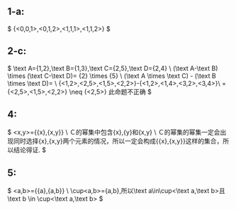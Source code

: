 ## 1-a: 
$
\{<0,0,1>,<0,1,2>,<1,1,1>,<1,1,2>\}
$
## 2-c:
$
\text A=\{1,2\},\text B=\{1,3\},\text C=\{2,5\},\text D=\{2,4\} \\
(\text A-\text B) \times (\text C-\text D)=
\{2\} \times \{5\} \\
(\text A \times \text C) - (\text B \times \text D)= \\
\{<1,2>,<2,5>,<1,5>,<2,2>\}-\{<1,2>,<1,4>,<3,2>,<3,4>\}\\
=\{<2,5>,<1,5>,<2,2>\} \neq \{<2,5>\}
此命题不正确
$

## 4:
$
<x,y>=\{\{x\},\{x,y\}\} \\
Ｃ的幂集中包含\{x\},\{y\}和\{x,y\} \\
Ｃ的幂集的幂集一定会出现同时选择\{x\},\{x,y\}两个元素的情况，所以一定会构成\{\{x\},\{x,y\}\}这样的集合，所以结论得证.
$

## 5:
$
<a,b>=\{\{a\},\{a,b\}\} \\
\cup<a,b>=\{a,b\},所以\text a\in\cup<\text a,\text b>且\text b \in \cup<\text a,\text b>
$